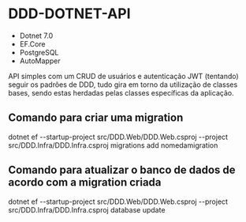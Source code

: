 # DDD-DOTNET-API

* Dotnet 7.0
* EF.Core
* PostgreSQL
* AutoMapper

API simples com um CRUD de usuários e autenticação JWT (tentando) seguir os padrões de DDD, tudo gira em torno da utilização de classes bases, sendo estas herdadas pelas classes específicas da aplicação.

## Comando para criar uma migration
dotnet ef --startup-project src/DDD.Web/DDD.Web.csproj --project src/DDD.Infra/DDD.Infra.csproj migrations add nomedamigration

## Comando para atualizar o banco de dados de acordo com a migration criada
dotnet ef --startup-project src/DDD.Web/DDD.Web.csproj --project src/DDD.Infra/DDD.Infra.csproj database update